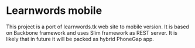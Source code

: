 Learnwords mobile
=================

This project is a port of learnwords.tk web site to mobile version.
It is based on Backbone framework and uses Slim framework as REST server. 
It is likely that in future it will be packed as hybrid PhoneGap app.
